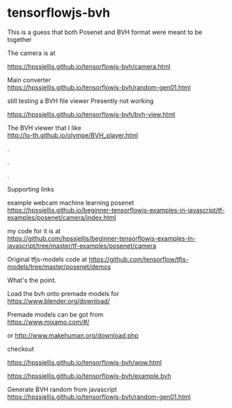 # tensorflowjs-bvh
This is a guess that both Posenet and BVH format were meant to be together




The camera is at  

https://hpssjellis.github.io/tensorflowjs-bvh/camera.html



Main converter  
https://hpssjellis.github.io/tensorflowjs-bvh/random-gen01.html


still testing a BVH file viewer  Presently not working

https://hpssjellis.github.io/tensorflowjs-bvh/bvh-view.html




The BVH viewer that I like  
http://lo-th.github.io/olympe/BVH_player.html



.




.




.



Supporting links


example webcam machine learning posenet  
https://hpssjellis.github.io/beginner-tensorflowjs-examples-in-javascript/tf-examples/posenet/camera/index.html


my code for it is at   
https://github.com/hpssjellis/beginner-tensorflowjs-examples-in-javascript/tree/master/tf-examples/posenet/camera


Original tfjs-models code at 
https://github.com/tensorflow/tfjs-models/tree/master/posenet/demos





What's the point.

Load the bvh onto premade models for   
https://www.blender.org/download/


Premade models can be got from  
https://www.mixamo.com/#/

or 
http://www.makehuman.org/download.php
















checkout

https://hpssjellis.github.io/tensorflowjs-bvh/wow.html



https://hpssjellis.github.io/tensorflowjs-bvh/example.bvh





Generate BVH random from javascript
https://hpssjellis.github.io/tensorflowjs-bvh/random-gen01.html
